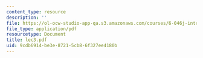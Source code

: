 ```yaml
---
content_type: resource
description: ''
file: https://ol-ocw-studio-app-qa.s3.amazonaws.com/courses/6-046j-introduction-to-algorithms-sma-5503-fall-2005/9cdb6914be3e87215cb86f327ee4180b_lec3.pdf
file_type: application/pdf
resourcetype: Document
title: lec3.pdf
uid: 9cdb6914-be3e-8721-5cb8-6f327ee4180b
---
```

